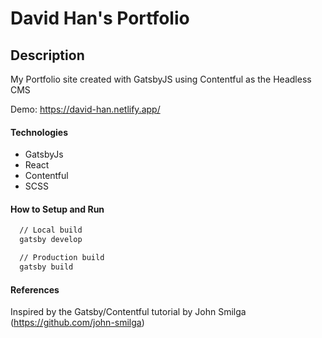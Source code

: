 # David Han's Portfolio

## Description

My Portfolio site created with GatsbyJS using Contentful as the Headless CMS

Demo: https://david-han.netlify.app/

#### Technologies

- GatsbyJs
- React
- Contentful
- SCSS

#### How to Setup and Run 

```html
  // Local build
  gatsby develop

  // Production build
  gatsby build
```

#### References
Inspired by the Gatsby/Contentful tutorial by John Smilga (https://github.com/john-smilga)
